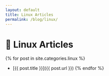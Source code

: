 ```yaml
---
layout: default
title: Linux Articles
permalink: /blog/linux/
---
```


# 🐧 Linux Articles

{% for post in site.categories.linux %}
- [{{ post.title }}]({{ post.url }})
{% endfor %}
